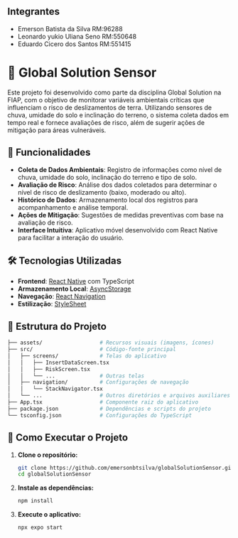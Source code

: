 ## Integrantes 
- Emerson Batista da Silva  RM:96288
- Leonardo yukio Uliana Seno RM:550648
- Eduardo Cicero dos Santos RM:551415


# 🌱 Global Solution Sensor

Este projeto foi desenvolvido como parte da disciplina Global Solution na FIAP, com o objetivo de monitorar variáveis ambientais críticas que influenciam o risco de deslizamentos de terra. Utilizando sensores de chuva, umidade do solo e inclinação do terreno, o sistema coleta dados em tempo real e fornece avaliações de risco, além de sugerir ações de mitigação para áreas vulneráveis.

## 📱 Funcionalidades

- **Coleta de Dados Ambientais**: Registro de informações como nível de chuva, umidade do solo, inclinação do terreno e tipo de solo.
- **Avaliação de Risco**: Análise dos dados coletados para determinar o nível de risco de deslizamento (baixo, moderado ou alto).
- **Histórico de Dados**: Armazenamento local dos registros para acompanhamento e análise temporal.
- **Ações de Mitigação**: Sugestões de medidas preventivas com base na avaliação de risco.
- **Interface Intuitiva**: Aplicativo móvel desenvolvido com React Native para facilitar a interação do usuário.

## 🛠️ Tecnologias Utilizadas

- **Frontend**: [React Native](https://reactnative.dev/) com TypeScript
- **Armazenamento Local**: [AsyncStorage](https://react-native-async-storage.github.io/async-storage/)
- **Navegação**: [React Navigation](https://reactnavigation.org/)
- **Estilização**: [StyleSheet](https://reactnative.dev/docs/stylesheet)

## 📂 Estrutura do Projeto

```bash
├── assets/                  # Recursos visuais (imagens, ícones)
├── src/                     # Código-fonte principal
│   ├── screens/             # Telas do aplicativo
│   │   ├── InsertDataScreen.tsx
│   │   ├── RiskScreen.tsx
│   │   └── ...              # Outras telas
│   ├── navigation/          # Configurações de navegação
│   │   └── StackNavigator.tsx
│   └── ...                  # Outros diretórios e arquivos auxiliares
├── App.tsx                  # Componente raiz do aplicativo
├── package.json             # Dependências e scripts do projeto
└── tsconfig.json            # Configurações do TypeScript
```



## 🚀 Como Executar o Projeto

1. **Clone o repositório:**

   ```bash
   git clone https://github.com/emersonbtsilva/globalSolutionSensor.git
   cd globalSolutionSensor

2. **Instale as dependências:**
   ```bash
   npm install
   ```
3. **Execute o aplicativo:**
   ```bash
   npx expo start
   ```


